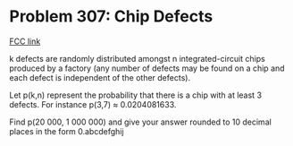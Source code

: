 # Problem 307: Chip Defects

[FCC link](https://www.freecodecamp.org/learn/coding-interview-prep/project-euler/problem-307-chip-defects)

k defects are randomly distributed amongst n integrated-circuit chips produced
by a factory (any number of defects may be found on a chip and each defect is
independent of the other defects).

Let p(k,n) represent the probability that there is a chip with at least 3
defects. For instance p(3,7) ≈ 0.0204081633.

Find p(20 000, 1 000 000) and give your answer rounded to 10 decimal places in
the form 0.abcdefghij
